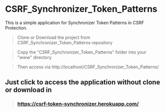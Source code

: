 # CSRF_Synchronizer_Token_Patterns
This is a simple application for Synchronizer Token Patterns in CSRF Protection.


> Clone or Download the project from CSRF_Synchronizer_Token_Patterns repository

> Copy the "CSRF_Synchronizer_Token_Patterns" folder into your "www" directory

> Then access via http://localhost/CSRF_Synchronizer_Token_Patterns/


## Just click to access the application without clone or download in 
> ### https://csrf-token-synchronizer.herokuapp.com/
